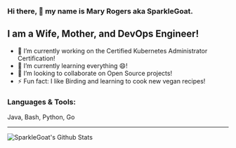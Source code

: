 ### Hi there, 👋 my name is Mary Rogers aka SparkleGoat.

## I am a Wife, Mother, and DevOps Engineer!

- 🔭 I’m currently working on the Certified Kubernetes Administrator Certification!
- 🌱 I’m currently learning everything 😄!
- 👯 I’m looking to collaborate on Open Source projects!
- ⚡ Fun fact: I like Birding and learning to cook new vegan recipes!



### Languages & Tools:

Java, Bash, Python, Go

---

<img align="left" alt="SparkleGoat's Github Stats" src="https://github-readme-stats-vercel.app/api?username=sparkleGoat&show_icons=true&hide_border=true" />

<!--
**sparkleGoat/sparkleGoat** is a ✨ _special_ ✨ repository because its `README.md` (this file) appears on your GitHub profile.
-->
